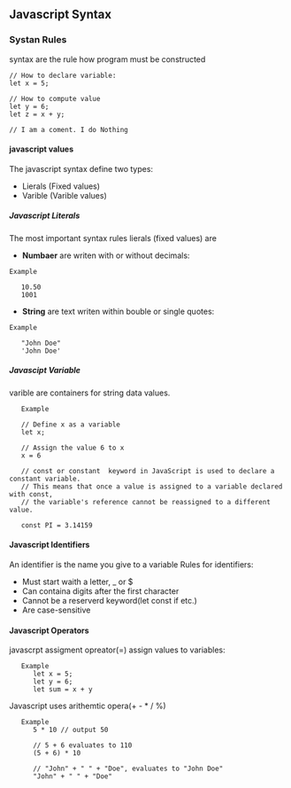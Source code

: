 ## Javascript Syntax

### Systan Rules
syntax are the rule how program must be constructed

```
// How to declare variable:
let x = 5;

// How to compute value
let y = 6;
let z = x + y;

// I am a coment. I do Nothing
```

#### javascript values
The javascript syntax define two types: 

- Lierals (Fixed values)
- Varible (Varible values)

##### Javascript Literals

The most important syntax rules lierals (fixed values) are 
   
   - <b>Numbaer</b> are writen with or without decimals: 
   
   ```
   Example

      10.50
      1001
   ```
   
   - <b>String</b> are text writen within bouble or single quotes:

   ```
   Example

      "John Doe"
      'John Doe'
   ```

##### Javascipt Variable
varible are containers for string data values.

```
   Example

   // Define x as a variable 
   let x;

   // Assign the value 6 to x
   x = 6

   // const or constant  keyword in JavaScript is used to declare a constant variable.
   // This means that once a value is assigned to a variable declared with const, 
   // the variable's reference cannot be reassigned to a different value.
   
   const PI = 3.14159
```


#### Javascript Identifiers

An identifier is the name you give to a variable
Rules for identifiers:

   - Must start waith a letter, _ or $
   - Can containa digits after the first character
   - Cannot be a reserverd keyword(let const if etc.)
   - Are case-sensitive

#### Javascript Operators
javascrpt assigment opreator(=) assign values to variables:

   ```
      Example
         let x = 5;
         let y = 6;
         let sum = x + y
   ```


Javascript uses arithemtic opera(+ - * / %)

   ```
      Example
         5 * 10 // output 50

         // 5 + 6 evaluates to 110
         (5 + 6) * 10 

         // "John" + " " + "Doe", evaluates to "John Doe"
         "John" + " " + "Doe"  
   ```

